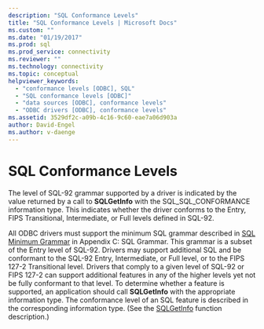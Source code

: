 ```yaml
---
description: "SQL Conformance Levels"
title: "SQL Conformance Levels | Microsoft Docs"
ms.custom: ""
ms.date: "01/19/2017"
ms.prod: sql
ms.prod_service: connectivity
ms.reviewer: ""
ms.technology: connectivity
ms.topic: conceptual
helpviewer_keywords: 
  - "conformance levels [ODBC], SQL"
  - "SQL conformance levels [ODBC]"
  - "data sources [ODBC], conformance levels"
  - "ODBC drivers [ODBC], conformance levels"
ms.assetid: 3529df2c-a09b-4c16-9c60-eae7a06d903a
author: David-Engel
ms.author: v-daenge
---
```

# SQL Conformance Levels
The level of SQL-92 grammar supported by a driver is indicated by the value returned by a call to **SQLGetInfo** with the SQL_SQL_CONFORMANCE information type. This indicates whether the driver conforms to the Entry, FIPS Transitional, Intermediate, or Full levels defined in SQL-92.  
  
 All ODBC drivers must support the minimum SQL grammar described in [SQL Minimum Grammar](../../../odbc/reference/appendixes/sql-minimum-grammar.md) in Appendix C: SQL Grammar. This grammar is a subset of the Entry level of SQL-92. Drivers may support additional SQL and be conformant to the SQL-92 Entry, Intermediate, or Full level, or to the FIPS 127-2 Transitional level. Drivers that comply to a given level of SQL-92 or FIPS 127-2 can support additional features in any of the higher levels yet not be fully conformant to that level. To determine whether a feature is supported, an application should call **SQLGetInfo** with the appropriate information type. The conformance level of an SQL feature is described in the corresponding information type. (See the [SQLGetInfo](../../../odbc/reference/syntax/sqlgetinfo-function.md) function description.)
